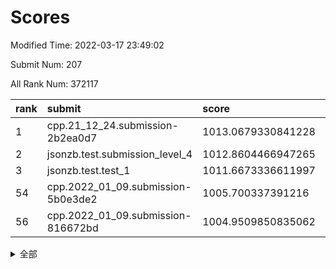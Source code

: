 # Scores

Modified Time: 2022-03-17 23:49:02

Submit Num: 207

All Rank Num: 372117

| rank |               submit               |       score        |       sigma        | pk_num |
| :--- | :--------------------------------- | :----------------- | :----------------- | :----- |
| 1    | cpp.21_12_24.submission-2b2ea0d7   | 1013.0679330841228 | 0.8052605438945262 | 7192   |
| 2    | jsonzb.test.submission_level_4     | 1012.8604466947265 | 0.8198799377770909 | 7192   |
| 3    | jsonzb.test.test_1                 | 1011.6673336611997 | 0.8005507202343058 | 7190   |
| 54   | cpp.2022_01_09.submission-5b0e3de2 | 1005.700337391216  | 0.7262701566477523 | 7195   |
| 56   | cpp.2022_01_09.submission-816672bd | 1004.9509850835062 | 0.7031555816349863 | 7187   |


<details>
<summary>全部</summary>

| rank |                 submit                 |       score        |       sigma        | pk_num |
| :--- | :------------------------------------- | :----------------- | :----------------- | :----- |
| 1    | cpp.21_12_24.submission-2b2ea0d7       | 1013.0679330841228 | 0.8052605438945262 | 7192   |
| 2    | jsonzb.test.submission_level_4         | 1012.8604466947265 | 0.8198799377770909 | 7192   |
| 3    | jsonzb.test.test_1                     | 1011.6673336611997 | 0.8005507202343058 | 7190   |
| 4    | gobigger.level_3.submission_level_3_38 | 1011.6263427481367 | 0.7580340206035883 | 7188   |
| 5    | gobigger.level_3.submission_level_3_31 | 1011.1648732491298 | 0.7650894199872813 | 7194   |
| 6    | gobigger.level_3.submission_level_3_6  | 1011.1371494207517 | 0.7905558916496904 | 7187   |
| 7    | gobigger.level_3.submission_level_3_20 | 1011.1083510022929 | 0.7612920790533524 | 7188   |
| 8    | gobigger.level_3.submission_level_3_33 | 1011.0572141214312 | 0.7573234168251719 | 7192   |
| 9    | gobigger.level_3.submission_level_3_44 | 1011.047428090873  | 0.7550795903327883 | 7192   |
| 10   | gobigger.level_3.submission_level_3_32 | 1010.9516179689952 | 0.7551249796400088 | 7191   |
| 11   | gobigger.level_3.submission_level_3_43 | 1010.9249138804198 | 0.7647449691413664 | 7192   |
| 12   | gobigger.level_3.submission_level_3_42 | 1010.8854012838231 | 0.7640517384002018 | 7192   |
| 13   | gobigger.level_3.submission_level_3_27 | 1010.8072935829563 | 0.7867194424981466 | 7190   |
| 14   | gobigger.level_3.submission_level_3_2  | 1010.7713896011828 | 0.7543063101652063 | 7190   |
| 15   | gobigger.level_3.submission_level_3_25 | 1010.5843129996102 | 0.7691160234023283 | 7194   |
| 16   | gobigger.level_3.submission_level_3_35 | 1010.567952739679  | 0.7499969451753163 | 7191   |
| 17   | gobigger.level_3.submission_level_3_9  | 1010.5524772993131 | 0.7627417308809958 | 7190   |
| 18   | gobigger.level_3.submission_level_3_41 | 1010.5500042025756 | 0.7548361315436767 | 7189   |
| 19   | gobigger.level_3.submission_level_3_28 | 1010.533578229613  | 0.7504557308556126 | 7192   |
| 20   | gobigger.level_3.submission_level_3_39 | 1010.489076004605  | 0.7592298775483529 | 7188   |
| 21   | gobigger.level_3.submission_level_3_3  | 1010.4820938613813 | 0.7717459189588275 | 7189   |
| 22   | gobigger.level_3.submission_level_3_37 | 1010.4217328967641 | 0.7641590666152264 | 7196   |
| 23   | gobigger.level_3.submission_level_3_47 | 1010.417035282793  | 0.7585524252574736 | 7191   |
| 24   | gobigger.level_3.submission_level_3_34 | 1010.4164800342209 | 0.7932906993958795 | 7191   |
| 25   | gobigger.level_3.submission_level_3_36 | 1010.395511149116  | 0.7585170754817359 | 7191   |
| 26   | gobigger.level_3.submission_level_3_30 | 1010.3756356930072 | 0.7516219789715369 | 7189   |
| 27   | gobigger.level_3.submission_level_3_16 | 1010.3740516920286 | 0.7448326510093053 | 7192   |
| 28   | gobigger.level_3.submission_level_3_17 | 1010.3098616902784 | 0.7561046023812689 | 7195   |
| 29   | gobigger.level_3.submission_level_3_40 | 1010.3035619484039 | 0.7746888036512924 | 7190   |
| 30   | gobigger.level_3.submission_level_3_29 | 1010.2287243855909 | 0.7333877070735005 | 7191   |
| 31   | gobigger.level_3.submission_level_3_5  | 1010.2260651637821 | 0.7551229728691855 | 7190   |
| 32   | gobigger.level_3.submission_level_3_24 | 1010.1890502472964 | 0.7540357710251294 | 7195   |
| 33   | gobigger.level_3.submission_level_3_26 | 1010.1722863337751 | 0.7539181644268781 | 7194   |
| 34   | gobigger.level_3.submission_level_3_49 | 1009.9760679460993 | 0.7511331987121485 | 7192   |
| 35   | gobigger.level_3.submission_level_3_45 | 1009.9725000546979 | 0.7408801136725118 | 7190   |
| 36   | gobigger.level_3.submission_level_3_12 | 1009.928360709466  | 0.746330575352006  | 7193   |
| 37   | gobigger.level_3.submission_level_3_22 | 1009.9187297204763 | 0.7505360794171163 | 7191   |
| 38   | gobigger.level_3.submission_level_3_10 | 1009.9001270964349 | 0.7729993997643381 | 7189   |
| 39   | gobigger.level_3.submission_level_3_19 | 1009.85925213399   | 0.7436515280456909 | 7192   |
| 40   | gobigger.level_3.submission_level_3_11 | 1009.8097224858815 | 0.742416387837067  | 7192   |
| 41   | gobigger.level_3.submission_level_3_0  | 1009.78045059886   | 0.7681412995942859 | 7194   |
| 42   | gobigger.level_3.submission_level_3_1  | 1009.6796033618817 | 0.7644611501669818 | 7189   |
| 43   | gobigger.level_3.submission_level_3_14 | 1009.5906443821209 | 0.7664887670665661 | 7191   |
| 44   | gobigger.level_3.submission_level_3_13 | 1009.5901397133782 | 0.7418611012028742 | 7195   |
| 45   | gobigger.level_3.submission_level_3_23 | 1009.4632693177423 | 0.7521871624908077 | 7192   |
| 46   | gobigger.level_3.submission_level_3_15 | 1009.4427844462501 | 0.737561200281152  | 7191   |
| 47   | gobigger.level_3.submission_level_3_21 | 1009.2671553558265 | 0.7563499575087008 | 7187   |
| 48   | gobigger.level_3.submission_level_3_7  | 1009.2386904074119 | 0.7461106926417408 | 7194   |
| 49   | gobigger.level_3.submission_level_3_48 | 1009.1679145425015 | 0.7532182795229659 | 7195   |
| 50   | gobigger.level_3.submission_level_3_18 | 1008.9706988901586 | 0.7509006318973218 | 7188   |
| 51   | gobigger.level_3.submission_level_3_4  | 1008.8449962796185 | 0.7777018150852368 | 7189   |
| 52   | gobigger.level_3.submission_level_3_46 | 1008.4513999214744 | 0.7512511989871677 | 7190   |
| 53   | gobigger.level_3.submission_level_3_8  | 1008.4500318933844 | 0.7415046373066745 | 7189   |
| 54   | cpp.2022_01_09.submission-5b0e3de2     | 1005.700337391216  | 0.7262701566477523 | 7195   |
| 55   | gobigger.level_1.submission_level_1_28 | 1005.5803068946831 | 0.7223241441879348 | 7195   |
| 56   | cpp.2022_01_09.submission-816672bd     | 1004.9509850835062 | 0.7031555816349863 | 7187   |
| 57   | gobigger.level_1.submission_level_1_20 | 1004.7959393631099 | 0.7196216235872898 | 7193   |
| 58   | gobigger.level_1.submission_level_1_27 | 1004.5739639979621 | 0.7164999243265082 | 7195   |
| 59   | gobigger.level_1.submission_level_1_39 | 1004.4213405194504 | 0.7273981750857773 | 7183   |
| 60   | gobigger.level_1.submission_level_1_38 | 1004.4045406365324 | 0.7207894874540327 | 7187   |
| 61   | gobigger.level_1.submission_level_1_11 | 1004.3821754605392 | 0.7271738745312573 | 7193   |
| 62   | gobigger.level_1.submission_level_1_0  | 1004.3804648766651 | 0.7141452856908069 | 7194   |
| 63   | gobigger.level_1.submission_level_1_36 | 1004.1905100157821 | 0.7238123576263555 | 7196   |
| 64   | gobigger.level_1.submission_level_1_34 | 1004.1098639289539 | 0.7198707048895235 | 7188   |
| 65   | gobigger.level_1.submission_level_1_43 | 1004.0832375667377 | 0.7213799590656741 | 7189   |
| 66   | gobigger.level_1.submission_level_1_33 | 1003.9091948511473 | 0.7174705368069394 | 7192   |
| 67   | gobigger.level_1.submission_level_1_12 | 1003.8906313015754 | 0.7042090008881466 | 7188   |
| 68   | gobigger.level_1.submission_level_1_1  | 1003.7224605595112 | 0.7198944007061844 | 7196   |
| 69   | gobigger.level_1.submission_level_1_6  | 1003.6988230263132 | 0.7260528950720891 | 7185   |
| 70   | gobigger.level_1.submission_level_1_13 | 1003.5435532005476 | 0.7075293060692652 | 7191   |
| 71   | gobigger.level_1.submission_level_1_42 | 1003.5380642100989 | 0.7210093525904282 | 7192   |
| 72   | gobigger.level_1.submission_level_1_49 | 1003.5181950516148 | 0.7271898283547834 | 7191   |
| 73   | gobigger.level_1.submission_level_1_46 | 1003.3404118085284 | 0.7162441977193474 | 7191   |
| 74   | gobigger.level_1.submission_level_1_19 | 1003.3377599722048 | 0.7134917502603579 | 7188   |
| 75   | gobigger.level_1.submission_level_1_14 | 1003.3115495405489 | 0.7198696473375139 | 7191   |
| 76   | gobigger.level_1.submission_level_1_2  | 1003.2803293581611 | 0.7275860906268203 | 7191   |
| 77   | gobigger.level_1.submission_level_1_35 | 1003.2252939881495 | 0.7202674535185059 | 7192   |
| 78   | gobigger.level_1.submission_level_1_44 | 1003.2209873396973 | 0.7174312310462369 | 7195   |
| 79   | gobigger.level_1.submission_level_1_26 | 1003.2086659560343 | 0.7182273771228551 | 7189   |
| 80   | gobigger.level_1.submission_level_1_8  | 1003.2031142163299 | 0.723359968398759  | 7193   |
| 81   | gobigger.level_1.submission_level_1_23 | 1003.1873238591904 | 0.7135453604300095 | 7188   |
| 82   | gobigger.level_1.submission_level_1_31 | 1003.1779427805265 | 0.7183649288509879 | 7190   |
| 83   | gobigger.level_1.submission_level_1_3  | 1003.1287613797361 | 0.7063895788118325 | 7189   |
| 84   | gobigger.level_1.submission_level_1_9  | 1003.1074563858101 | 0.7104497284961325 | 7185   |
| 85   | gobigger.level_1.submission_level_1_47 | 1003.062779367299  | 0.7089531238657262 | 7191   |
| 86   | gobigger.level_1.submission_level_1_29 | 1003.0529279453846 | 0.7122465026471616 | 7193   |
| 87   | gobigger.level_1.submission_level_1_25 | 1003.0268150396346 | 0.7349883836220837 | 7195   |
| 88   | gobigger.level_1.submission_level_1_17 | 1003.0219360160203 | 0.713612842941614  | 7193   |
| 89   | gobigger.level_1.submission_level_1_32 | 1002.9831996036379 | 0.708541397525738  | 7186   |
| 90   | gobigger.level_1.submission_level_1_7  | 1002.9727005920367 | 0.7151566692969784 | 7188   |
| 91   | gobigger.level_1.submission_level_1_37 | 1002.9724792817582 | 0.723740159663818  | 7195   |
| 92   | gobigger.level_1.submission_level_1_48 | 1002.949060660584  | 0.7122966173376648 | 7190   |
| 93   | gobigger.level_1.submission_level_1_15 | 1002.9367502614767 | 0.7077732434990515 | 7191   |
| 94   | gobigger.level_1.submission_level_1_30 | 1002.9276315317718 | 0.7178892311829255 | 7189   |
| 95   | gobigger.level_1.submission_level_1_16 | 1002.8062910737182 | 0.7126875048271971 | 7194   |
| 96   | gobigger.level_1.submission_level_1_40 | 1002.7208735078015 | 0.7167546878125346 | 7193   |
| 97   | gobigger.level_1.submission_level_1_24 | 1002.6706773606234 | 0.7256634849725083 | 7188   |
| 98   | gobigger.level_1.submission_level_1_4  | 1002.4864016392925 | 0.7100605690575982 | 7190   |
| 99   | gobigger.level_1.submission_level_1_18 | 1002.447644593268  | 0.7064032303401326 | 7192   |
| 100  | gobigger.level_1.submission_level_1_45 | 1002.306710352589  | 0.7145799284894855 | 7190   |
| 101  | gobigger.level_1.submission_level_1_5  | 1002.2002908089079 | 0.7134876611008533 | 7192   |
| 102  | gobigger.level_1.submission_level_1_10 | 1002.1529824342485 | 0.7248669905287514 | 7191   |
| 103  | gobigger.level_1.submission_level_1_22 | 1002.0963455850183 | 0.7165289473537214 | 7193   |
| 104  | gobigger.level_1.submission_level_1_21 | 1001.9923187390573 | 0.7105291163200825 | 7188   |
| 105  | gobigger.level_1.submission_level_1_41 | 1001.3982075455026 | 0.7173081709339679 | 7189   |
| 106  | gobigger.random.submission_random_24   | 997.2410503914888  | 0.7109640226441317 | 7194   |
| 107  | gobigger.random.submission_random_43   | 997.0715538791912  | 0.7175047193295805 | 7189   |
| 108  | gobigger.random.submission_random_49   | 996.9875016476544  | 0.7189400008931247 | 7193   |
| 109  | gobigger.random.submission_random_4    | 996.8146627535333  | 0.7036314416143601 | 7189   |
| 110  | gobigger.random.submission_random_33   | 996.8090663372329  | 0.7121026245075401 | 7190   |
| 111  | gobigger.random.submission_random_27   | 996.7146265473509  | 0.7083993949567123 | 7193   |
| 112  | gobigger.random.submission_random_7    | 996.5638610215487  | 0.7099379670448659 | 7186   |
| 113  | gobigger.random.submission_random_47   | 996.5304639232498  | 0.7047556332210182 | 7194   |
| 114  | gobigger.random.submission_random_46   | 996.5180916651731  | 0.7140805573931741 | 7191   |
| 115  | gobigger.random.submission_random_17   | 996.4821602917963  | 0.7154246986577968 | 7189   |
| 116  | gobigger.random.submission_random_44   | 996.4259529015694  | 0.7164775136016295 | 7188   |
| 117  | gobigger.random.submission_random_42   | 996.3805894358055  | 0.7017061100242366 | 7190   |
| 118  | gobigger.random.submission_random_0    | 996.3599886411021  | 0.7079434565260024 | 7192   |
| 119  | gobigger.random.submission_random_6    | 996.2991704353642  | 0.7050585975124788 | 7189   |
| 120  | gobigger.random.submission_random_39   | 996.243674242008   | 0.70728739290398   | 7190   |
| 121  | gobigger.random.submission_random_26   | 996.1523731896285  | 0.7141511221745954 | 7195   |
| 122  | gobigger.random.submission_random_37   | 996.1400263639364  | 0.7018507376068026 | 7191   |
| 123  | gobigger.random.submission_random_21   | 996.0970747032446  | 0.7071468825460121 | 7187   |
| 124  | gobigger.random.submission_random_9    | 996.0876275905476  | 0.7147801467190508 | 7193   |
| 125  | gobigger.random.submission_random_2    | 996.0445354167755  | 0.7093158556151807 | 7187   |
| 126  | gobigger.random.submission_random_41   | 996.0435972189009  | 0.7292884195646088 | 7190   |
| 127  | gobigger.random.submission_random_28   | 996.0347783509092  | 0.712778239605805  | 7190   |
| 128  | gobigger.random.submission_random_45   | 996.0165714130271  | 0.6999299360864284 | 7189   |
| 129  | gobigger.random.submission_random_19   | 996.0016431709788  | 0.7161025204356183 | 7189   |
| 130  | gobigger.random.submission_random_12   | 995.9822953121004  | 0.7335091841787852 | 7195   |
| 131  | gobigger.random.submission_random_31   | 995.9479326953275  | 0.7240755866908618 | 7191   |
| 132  | gobigger.random.submission_random_1    | 995.9401496677019  | 0.7143422393091893 | 7187   |
| 133  | gobigger.random.submission_random_16   | 995.8251713339437  | 0.723536669055119  | 7190   |
| 134  | gobigger.random.submission_random_15   | 995.8172667409718  | 0.7111743166691863 | 7195   |
| 135  | gobigger.random.submission_random_38   | 995.7978121611018  | 0.7118378108850487 | 7186   |
| 136  | gobigger.random.submission_random_3    | 995.7805396544301  | 0.7222162490133002 | 7194   |
| 137  | gobigger.random.submission_random_22   | 995.7692025043748  | 0.7182799049106139 | 7189   |
| 138  | gobigger.random.submission_random_10   | 995.7313141047689  | 0.701608625918346  | 7190   |
| 139  | gobigger.random.submission_random_5    | 995.6653141580164  | 0.7054337858308043 | 7189   |
| 140  | gobigger.random.submission_random_14   | 995.6595954562616  | 0.7158707259045656 | 7194   |
| 141  | gobigger.random.submission_random_20   | 995.5924190584723  | 0.7173249250623888 | 7187   |
| 142  | gobigger.random.submission_random_29   | 995.5890210786964  | 0.70616634999969   | 7193   |
| 143  | gobigger.random.submission_random_48   | 995.5351297694395  | 0.7200927423483932 | 7194   |
| 144  | gobigger.random.submission_random_11   | 995.5293660363645  | 0.7144728398091652 | 7193   |
| 145  | gobigger.random.submission_random_34   | 995.4905588031211  | 0.7152013983602381 | 7191   |
| 146  | gobigger.random.submission_random_32   | 995.4807453877143  | 0.7075658545618749 | 7189   |
| 147  | gobigger.random.submission_random_13   | 995.223317834847   | 0.7092043395254048 | 7189   |
| 148  | gobigger.random.submission_random_23   | 995.2216116192078  | 0.7059582971928978 | 7189   |
| 149  | gobigger.random.submission_random_18   | 995.060608628531   | 0.7063645565545137 | 7190   |
| 150  | gobigger.random.submission_random_25   | 995.0409633527759  | 0.7144054855387979 | 7191   |
| 151  | gobigger.random.submission_random_30   | 995.0133125160996  | 0.7068503956969763 | 7191   |
| 152  | gobigger.random.submission_random_35   | 995.013204173164   | 0.7187681477220582 | 7194   |
| 153  | gobigger.random.submission_random_8    | 994.9936304955529  | 0.7151023201859205 | 7186   |
| 154  | gobigger.random.submission_random_36   | 994.7457593777498  | 0.7223676949348922 | 7185   |
| 155  | gobigger.level_2.submission_level_2_22 | 994.6631515460839  | 0.728798304654603  | 7186   |
| 156  | gobigger.random.submission_random_40   | 994.4615195946882  | 0.7340459266329694 | 7191   |
| 157  | gobigger.level_2.submission_level_2_41 | 994.1288009122372  | 0.7235314759728133 | 7191   |
| 158  | gobigger.level_2.submission_level_2_32 | 993.6440657990255  | 0.7287354408304048 | 7189   |
| 159  | gobigger.level_2.submission_level_2_12 | 993.425742896768   | 0.7343575944387712 | 7188   |
| 160  | gobigger.level_2.submission_level_2_43 | 993.3137297399761  | 0.7516415866284294 | 7188   |
| 161  | gobigger.level_2.submission_level_2_44 | 993.2485057230247  | 0.7465955769816656 | 7188   |
| 162  | gobigger.level_2.submission_level_2_42 | 993.181379481768   | 0.7277219886170219 | 7194   |
| 163  | gobigger.level_2.submission_level_2_27 | 993.1780062111852  | 0.7416196262632357 | 7188   |
| 164  | gobigger.level_2.submission_level_2_48 | 993.0708373992836  | 0.7452032508148707 | 7191   |
| 165  | gobigger.level_2.submission_level_2_46 | 992.9789154451445  | 0.7574213354529226 | 7190   |
| 166  | gobigger.level_2.submission_level_2_20 | 992.9518740677472  | 0.7486869085834496 | 7189   |
| 167  | gobigger.level_2.submission_level_2_10 | 992.8821678235614  | 0.7400274955314607 | 7192   |
| 168  | gobigger.level_2.submission_level_2_18 | 992.8600299407768  | 0.7399617231554336 | 7190   |
| 169  | gobigger.level_2.submission_level_2_0  | 992.6833464715048  | 0.7536798522993787 | 7191   |
| 170  | gobigger.level_2.submission_level_2_45 | 992.6175473227482  | 0.7485857131788043 | 7194   |
| 171  | gobigger.level_2.submission_level_2_4  | 992.539399971987   | 0.7392105286896523 | 7190   |
| 172  | gobigger.level_2.submission_level_2_14 | 992.516136956431   | 0.7369932794527713 | 7188   |
| 173  | gobigger.level_2.submission_level_2_35 | 992.2986899340361  | 0.751536349486482  | 7189   |
| 174  | gobigger.level_2.submission_level_2_9  | 992.175073586192   | 0.7444794941238898 | 7195   |
| 175  | gobigger.level_2.submission_level_2_49 | 992.169148028301   | 0.7447334572207144 | 7190   |
| 176  | gobigger.level_2.submission_level_2_24 | 992.0521395606768  | 0.7616960964408646 | 7190   |
| 177  | gobigger.level_2.submission_level_2_5  | 991.9591611474888  | 0.7476377285032575 | 7189   |
| 178  | gobigger.level_2.submission_level_2_31 | 991.9428957993432  | 0.7486251496946813 | 7193   |
| 179  | gobigger.level_2.submission_level_2_11 | 991.9342180680469  | 0.7622174708429683 | 7193   |
| 180  | gobigger.level_2.submission_level_2_39 | 991.9139537005444  | 0.7493293221784708 | 7191   |
| 181  | gobigger.level_2.submission_level_2_29 | 991.8935029836737  | 0.746978800320235  | 7189   |
| 182  | gobigger.level_2.submission_level_2_3  | 991.788192493894   | 0.7386293128483923 | 7191   |
| 183  | gobigger.level_2.submission_level_2_30 | 991.7620313649949  | 0.7489474587006341 | 7190   |
| 184  | gobigger.level_2.submission_level_2_21 | 991.7311025742852  | 0.776031413865056  | 7192   |
| 185  | gobigger.level_2.submission_level_2_37 | 991.7284393635355  | 0.7474694001938799 | 7189   |
| 186  | gobigger.level_2.submission_level_2_19 | 991.7275322309073  | 0.7514013160888294 | 7191   |
| 187  | gobigger.level_2.submission_level_2_17 | 991.7115578755315  | 0.7557347301972771 | 7189   |
| 188  | gobigger.level_2.submission_level_2_28 | 991.6395870842271  | 0.7334478732162997 | 7189   |
| 189  | gobigger.level_2.submission_level_2_16 | 991.6080098175422  | 0.7565073877213127 | 7192   |
| 190  | gobigger.level_2.submission_level_2_15 | 991.5997446704264  | 0.7521374243465073 | 7188   |
| 191  | gobigger.level_2.submission_level_2_36 | 991.4885128087512  | 0.7531884845737172 | 7194   |
| 192  | gobigger.level_2.submission_level_2_2  | 991.441394887358   | 0.7537375764399017 | 7195   |
| 193  | gobigger.level_2.submission_level_2_33 | 991.4074883314073  | 0.7629913064206449 | 7195   |
| 194  | gobigger.level_2.submission_level_2_6  | 991.4037133642515  | 0.7569975612904585 | 7191   |
| 195  | gobigger.level_2.submission_level_2_40 | 991.1786757813808  | 0.7673922084103907 | 7193   |
| 196  | gobigger.level_2.submission_level_2_1  | 991.1536921091209  | 0.7541270043849845 | 7189   |
| 197  | gobigger.level_2.submission_level_2_38 | 991.1460199548117  | 0.7484128479710739 | 7186   |
| 198  | gobigger.level_2.submission_level_2_8  | 990.8926843212477  | 0.7554626625343211 | 7183   |
| 199  | gobigger.level_2.submission_level_2_23 | 990.7171981243719  | 0.7405699762498738 | 7195   |
| 200  | gobigger.level_2.submission_level_2_47 | 990.6777246956764  | 0.7450385000581574 | 7191   |
| 201  | gobigger.level_2.submission_level_2_34 | 990.5505673732608  | 0.7748060433952249 | 7187   |
| 202  | gobigger.level_2.submission_level_2_13 | 990.5352405489639  | 0.7665375494907752 | 7189   |
| 203  | gobigger.level_2.submission_level_2_26 | 990.4957274421783  | 0.7700362599247748 | 7190   |
| 204  | gobigger.level_2.submission_level_2_25 | 989.9632273411639  | 0.7618698517652391 | 7185   |
| 205  | gobigger.level_2.submission_level_2_7  | 989.5332495418924  | 0.7796912457693038 | 7190   |
| 206  | gobigger.none.submission_none_0        | 977.1241957574488  | 1.308577045928809  | 7194   |
| 207  | gobigger.none.submission_none_1        | 975.4102591369269  | 1.468904613843164  | 7192   |

</details>